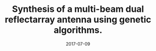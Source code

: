 ---
title: "Synthesis of a multi-beam dual reflectarray antenna using genetic algorithms."
authors: "Ciaran Geaney, Jianwei Sun, Sean Victor Hum, Eduardo Martinez-de-Rioja, Jose A. Encinar."
venue: "IEEE International Symposium on Antennas and Propagation, 2017."
date: 2017-07-09
link: "https://ieeexplore.ieee.org/abstract/document/8072632"
pdf: "../assets/files/APS_2017.pdf"
citation: 'C. Geaney, J. Sun, S. V. Hum, E. S. Rogers, E. Martinez-de-Rioja and J. A. Encinar, "Synthesis of a multi-beam dual reflectarray antenna using genetic algorithms," 2017 IEEE International Symposium on Antennas and Propagation & USNC/URSI National Radio Science Meeting, 2017, pp. 1179-1180, doi: 10.1109/APUSNCURSINRSM.2017.8072632.'
---